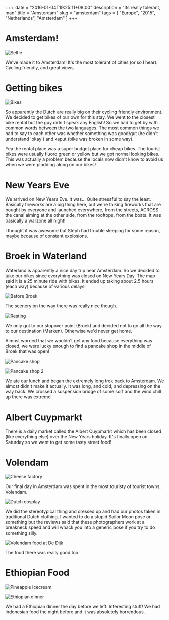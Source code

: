 +++
date = "2016-01-04T19:25:11+08:00"
description = "Its really tolerant, man"
title = "Amsterdam"
slug = "amsterdam"
tags = [ "Europe", "2015", "Netherlands", "Amsterdam" ]
+++

# Amsterdam!

![Selfie](/travel-blog/images/2015/12/Amsterdam_07.jpg)

We've made it to Amsterdam! It's the most tolerant of cities (or so I hear). Cycling friendly, and great views.

# Getting bikes

![Bikes](/travel-blog/images/2015/12/Amsterdam_12.jpg)

So apparently the Dutch are really big on their cycling friendly environment. We decided to get bikes of our own for this stay. We went to the closest bike rental but the guy didn't speak any English! So we had to get by with common words between the two languages. The most common things we had to say to each other was whether something was good/gut (he didn't understand 'okay') and kaput (bike was broken in some way).

Yea the rental place was a super budget place for cheap bikes. The tourist bikes were usually fluoro green or yellow but we got normal looking bikes. This was actually a problem because the locals now didn't know to avoid us when we were plodding along on our bikes!

# New Years Eve

We arrived on New Years Eve. It was... Quite stressful to say the least. Basically fireworks are a big thing here, but we're talking fireworks that are bought by everyone and launched everywhere, from the streets, ACROSS the canal aiming at the other side, from the rooftops, from the boats. It was basically a warzone all night!

I thought it was awesome but Steph had trouble sleeping for some reason, maybe because of constant explosions.

# Broek in Waterland

Waterland is apparently a nice day trip near Amsterdam. So we decided to take our bikes since everything was closed on New Years Day. The map said it is a 25 minute ride with bikes. It ended up taking about 2.5 hours (each way) because of various delays!

![Before Broek](/travel-blog/images/2015/12/Amsterdam_02.jpg)

The scenery on the way there was really nice though.

![Resting](/travel-blog/images/2015/12/Amsterdam_06.jpg)

We only got to our stopover point (Broek) and decided not to go all the way to our destination (Marken). Otherwise we'd never get home.


Almost worried that we wouldn't get any food because everything was closed, we were lucky enough to find a pancake shop in the middle of Broek that was open!

![Pancake shop](/travel-blog/images/2015/12/Amsterdam_01.jpg)

![Pancake shop 2](/travel-blog/images/2015/12/Amsterdam_08.jpg)


We ate our lunch and began the extremely long trek back to Amsterdam. We almost didn't make it actually. It was long, and cold, and depressing on the way back. We crossed a suspension bridge of some sort and the wind chill up there was extreme!

# Albert Cuypmarkt

There is a daily market called the Albert Cuypmarkt which has been closed (like everything else) over the New Years holiday. It's finally open on Saturday so we went to get some tasty street food!

# Volendam

![Cheese factory](/travel-blog/images/2015/12/Amsterdam_04.jpg)

Our final day in Amsterdam was spent in the most touristy of tourist towns, Volendam.

![Dutch cosplay](/travel-blog/images/2015/12/Amsterdam_05.jpg)

We did the stereotypical thing and dressed up and had our photos taken in traditional Dutch clothing. I wanted to do a stupid Sailor Moon pose or something but the reviews said that these photographers work at a breakneck speed and will whack you into a generic pose if you try to do something silly.

![Volendam food at De Dijk](/travel-blog/images/2015/12/Amsterdam_09.jpg)

The food there was really good too.

# Ethiopian Food

![Pineapple Icecream](/travel-blog/images/2015/12/Amsterdam_03.jpg)

![Ethiopian dinner](/travel-blog/images/2015/12/Amsterdam_11.jpg)

We had a Ethiopian dinner the day before we left. Interesting stuff! We had Indonesian food the night before and it was absolutely horrendous.
